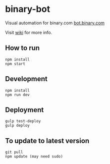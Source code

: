 # binary-bot
Visual automation for binary.com [bot.binary.com](https://bot.binary.com)

Visit [wiki](https://github.com/binary-com/binary-bot/wiki) for more info.

## How to run
```
npm install
npm start 
```

## Development

```
npm install
npm run dev
```

## Deployment 

```
gulp test-deploy
gulp deploy
```

## To update to latest version

```
git pull
npm update (may need sudo)
```

